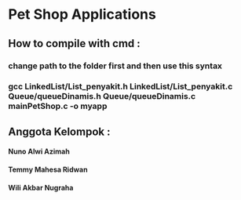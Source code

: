 # Pet Shop Applications

## How to compile with cmd :
### change path to the folder first and then use this syntax
### gcc LinkedList/List_penyakit.h LinkedList/List_penyakit.c Queue/queueDinamis.h Queue/queueDinamis.c mainPetShop.c -o myapp

## Anggota Kelompok : 
#### Nuno Alwi Azimah
#### Temmy Mahesa Ridwan
#### Wili Akbar Nugraha
